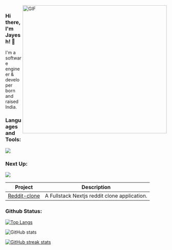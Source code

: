 <head>
  <base target="_blank">
</head>
<img align="right" alt="GIF" src="https://user-images.githubusercontent.com/71670060/116963039-97e0e880-ac5c-11eb-96ee-f314fa4f9d1d.gif" width="450" height="400" />

### Hi there, I'm Jayesh! 👋

I'm a software engineer & developer born and raised India.  


### Languages and Tools:
<a href="https://skillicons.dev">
    <img src="https://skillicons.dev/icons?i=cpp,python,typescript,js,nextjs,figma,react,nodejs,redux,html,css,express,mongodb,aws,gcp,git,github,bitbucket,postgres,postman,vscode,md&perline=7" />
  </a>

### Next Up:

<a href="https://skillicons.dev">
    <img src="https://skillicons.dev/icons?i=threejs&perline=7" />
  </a>

| Project | Description | 
| --- | --- |
| [Reddit-clone](https://github.com/jayesh-xyz/reddit-clone) | A Fullstack Nextjs reddit clone application. | 




### Github Status:

[![Top Langs](https://github-readme-stats.vercel.app/api/top-langs/?username=jayesh-xyz&layout=compact)](https://github.com/jayesh-xyz/github-readme-stats)

![GitHub stats](https://github-readme-stats.vercel.app/api?username=jayesh-xyz&show_icons=true) 

[![GitHub streak stats](https://github-readme-streak-stats.herokuapp.com/?user=jayesh-xyz)](https://git.io/streak-stats)




